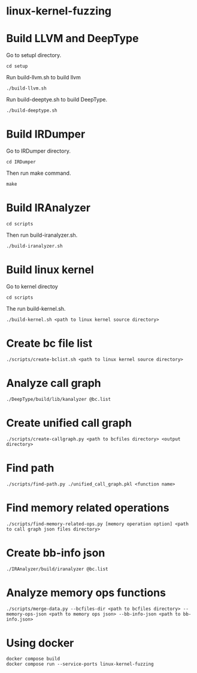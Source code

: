 # linux-kernel-fuzzing

# Build LLVM and DeepType

Go to setupl directory.

```
cd setup
```

Run build-llvm.sh to build llvm

```
./build-llvm.sh
```

Run build-deeptye.sh to build DeepType.

```
./build-deeptype.sh
```

# Build IRDumper

Go to IRDumper directory.

```
cd IRDumper
```

Then run make command.

```
make
```

# Build IRAnalyzer

```
cd scripts
```

Then run build-iranalyzer.sh.

```
./build-iranalyzer.sh
```

# Build linux kernel

Go to kernel directoy

```
cd scripts
```

The run build-kernel.sh.

```
./build-kernel.sh <path to linux kernel source directory>
```

# Create bc file list
```
./scripts/create-bclist.sh <path to linux kernel source directory>
```

# Analyze call graph

```
./DeepType/build/lib/kanalyzer @bc.list
```

# Create unified call graph

```
./scripts/create-callgraph.py <path to bcfiles directory> <output directory>
```

# Find path

```
./scripts/find-path.py ./unified_call_graph.pkl <function name>
```

# Find memory related operations

```
./scripts/find-memory-related-ops.py [memory operation option] <path to call graph json files directory>
```

# Create bb-info json

```
./IRAnalyzer/build/iranalyzer @bc.list
```

# Analyze memory ops functions

```
./scripts/merge-data.py --bcfiles-dir <path to bcfiles directory> --memory-ops-json <path to memory ops json> --bb-info-json <path to bb-info.json>
```

# Using docker

```
docker compose build
docker compose run --service-ports linux-kernel-fuzzing
```